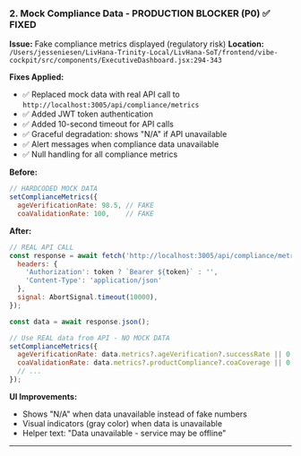 ### 2. Mock Compliance Data - PRODUCTION BLOCKER (P0) ✅ FIXED

**Issue:** Fake compliance metrics displayed (regulatory risk)
**Location:** `/Users/jesseniesen/LivHana-Trinity-Local/LivHana-SoT/frontend/vibe-cockpit/src/components/ExecutiveDashboard.jsx:294-343`

**Fixes Applied:**

- ✅ Replaced mock data with real API call to `http://localhost:3005/api/compliance/metrics`
- ✅ Added JWT token authentication
- ✅ Added 10-second timeout for API calls
- ✅ Graceful degradation: shows "N/A" if API unavailable
- ✅ Alert messages when compliance data unavailable
- ✅ Null handling for all compliance metrics

**Before:**

```javascript
// HARDCODED MOCK DATA
setComplianceMetrics({
  ageVerificationRate: 98.5, // FAKE
  coaValidationRate: 100,    // FAKE
```

**After:**

```javascript
// REAL API CALL
const response = await fetch('http://localhost:3005/api/compliance/metrics', {
  headers: {
    'Authorization': token ? `Bearer ${token}` : '',
    'Content-Type': 'application/json'
  },
  signal: AbortSignal.timeout(10000),
});

const data = await response.json();

// Use REAL data from API - NO MOCK DATA
setComplianceMetrics({
  ageVerificationRate: data.metrics?.ageVerification?.successRate || 0,
  coaValidationRate: data.metrics?.productCompliance?.coaCoverage || 0,
  // ...
});
```

**UI Improvements:**

- Shows "N/A" when data unavailable instead of fake numbers
- Visual indicators (gray color) when data is unavailable
- Helper text: "Data unavailable - service may be offline"

---
